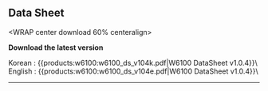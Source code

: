
## Data Sheet


<WRAP center download 60% centeralign>
 
**Download the latest version**

Korean : 
{{products:w6100:w6100_ds_v104k.pdf|W6100 DataSheet v1.0.4}}\\
English : 
{{products:w6100:w6100_ds_v104e.pdf|W6100 DataSheet v1.0.4}}\\

</WRAP>

----
